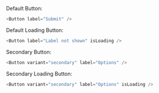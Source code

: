 Default Button:

```js
<Button label="Submit" />
```

Default Loading Button:

```js
<Button label="Label not shown" isLoading />
```

Secondary Button:

```js
<Button variant="secondary" label="Options" />
```

Secondary Loading Button:

```js
<Button variant="secondary" label="Options" isLoading />
```
